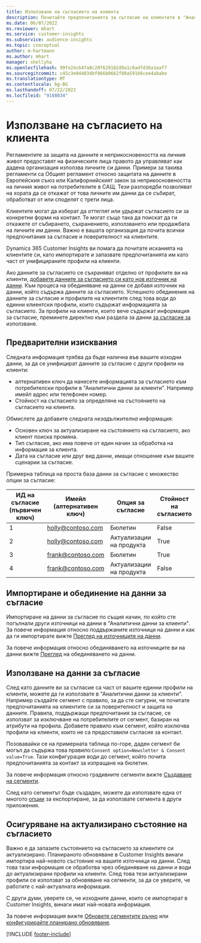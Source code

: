 ```yaml
---
title: Използване на съгласието на клиента
description: Почитайте предпочитанията за съгласие на клиентите в "Аналитични данни за клиенти", като импортирате данни за съгласие.
ms.date: 06/07/2022
ms.reviewer: mhart
ms.service: customer-insights
ms.subservice: audience-insights
ms.topic: conceptual
author: m-hartmann
ms.author: mhart
manager: shellyha
ms.openlocfilehash: 99fe24cb47a8c20f629182d9a1c6adfd36a1eaf7
ms.sourcegitcommit: c45c3e044034bf866b0662f80a59166cee4ababe
ms.translationtype: MT
ms.contentlocale: bg-BG
ms.lasthandoff: 07/22/2022
ms.locfileid: "9188034"
---
```

# <a name="use-customer-consent"></a>Използване на съгласието на клиента

Регламентите за защита на данните и неприкосновеността на личния живот предоставят на физическите лица правото да управляват как дадена организация използва личните си данни. Примери за такива регламенти са Общият регламент относно защитата на данните в Европейския съюз или Калифорнийският закон за неприкосновеността на личния живот на потребителите в САЩ. Тези разпоредби позволяват на хората да се откажат от това личните им данни да се събират, обработват от или споделят с трети лица.  

Клиентите могат да изберат да оттеглят или удържат съгласието си за конкретни форми на контакт. Те могат също така да поискат да ги откажете от събирането, съхранението, използването или продажбата на личните им данни. Важно е вашата организация да почита всички предпочитания за съгласие и поверителност на клиентите.  

Dynamics 365 Customer Insights ви помага да почитате исканията на клиентите си, като импортирате и запазвате предпочитанията им като част от унифицираните профили на клиенти.

Ако данните за съгласието се съхраняват отделно от профилите ви на клиенти, [добавете данните за съгласието си като нов източник на данни](#import-and-unify-consent-data). Към процеса на обединяване на данни се добавя източник на данни, който съдържа данните за съгласието. Успешното обединение на данните за съгласие и профилите на клиентите след това води до единни клиентски профили, които съдържат информацията за съгласието. За профили на клиенти, които вече съдържат информация за съгласие, преминете директно към раздела за данни [за съгласие за](#use-consent-data) използване.

## <a name="prerequisites"></a>Предварителни изисквания

Следната информация трябва да бъде налична във вашите изходни данни, за да се унифицират данните за съгласие с други профили на клиенти:

- алтернативен ключ да нанесете информацията за съгласието към потребителски профили в "Аналитични данни за клиенти". Например имейл адрес или телефонен номер.
- Стойност на съгласието за определяне на състоянието на съгласието на клиента.

Обмислете да добавите следната *незадължителна* информация:

- Основен ключ за актуализиране на състоянието на съгласието, ако клиент поиска промяна.
- Тип съгласие, ако има повече от един начин за обработка на информация за клиента.
- Дата на съгласие или друг вид данни, имащи отношение към вашите сценарии за съгласие.

Примерна таблица на проста база данни за съгласие с множество опции за съгласие:

|ИД на съгласие (първичен ключ)   |Имейл (алтернативен ключ)  |Опция за съгласие  |Стойност на съгласието  |
|---------|---------|---------|---------|
|1    |  holly@contoso.com       |  Бюлетин       |  False       |
|2    |  holly@contoso.com       |  Актуализации на продукта       |  True       |
|3    |  frank@contoso.com       |  Бюлетин       | True        |
|4    |  frank@contoso.com       |  Актуализации на продукта       |  False       |

## <a name="import-and-unify-consent-data"></a>Импортиране и обединение на данни за съгласие

Импортиране на данни за съгласие по същия начин, по който сте погълнали други източници на данни в "Аналитични данни за клиенти". За повече информация относно поддържаните източници на данни и как да ги импортирате вижте [Преглед на източниците на данни](data-sources.md).

За повече информация относно обединяването на източниците ви на данни вижте [Преглед](data-unification.md) на обединяването на данни.

## <a name="use-consent-data"></a>Използване на данни за съгласие

След като данните ви за съгласие са част от вашите единни профили на клиенти, можете да ги използвате в "Аналитични данни за клиенти". Например създайте сегмент с правило, за да сте сигурни, че почитате предпочитанията на клиентите си за поверителност и защита на данните. Правила, поддържащи предпочитания за съгласие, се използват за изключване на потребителите от сегмент, базиран на атрибути на профила. Добавете правило към сегмент, който изключва профили на клиенти, които не са предоставили съгласие за контакт.

Позовавайки се на примерната таблица по-горе, даден сегмент би могъл да съдържа това правило:`Consent option=Newsletter & Consent value=True`. Тази конфигурация води до сегмент, който почита предпочитанията за контакт за изпращане на бюлетин.

За повече информация относно градивните сегменти вижте [Създаване на сегменти](segment-builder.md).

След като сегментът бъде създаден, можете да използвате една от многото [опции](export-destinations.md) за експортиране, за да използвате сегмента в други приложения.

## <a name="ensure-updated-consent-status"></a>Осигуряване на актуализирано състояние на съгласието

Важно е да запазите състоянието на съгласието за клиентите си актуализирано. Планираното обновяване в Customer Insights винаги импортира най-новото състояние на вашите източници на данни. След това тази информация се обработва чрез обединяване на данни и води до актуализирани профили на клиенти. След това тези актуализирани профили се използват за обновяване на сегменти, за да се уверите, че работите с най-актуалната информация.

С други думи, уверете се, че изходните данни, които се импортират в Customer Insights, винаги имат най-новата информация.

За повече информация вижте [Обновете сегментите ръчно](segments.md#refresh-segments) или [конфигурирайте планирано обновяване](system.md#schedule-tab).

[!INCLUDE [footer-include](includes/footer-banner.md)]
